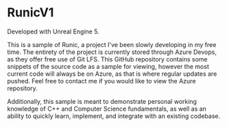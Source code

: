# RunicV1

Developed with Unreal Engine 5.


This is a sample of Runic, a project I've been slowly developing in my free time. The entirety of the project is currently stored through Azure Devops, as they offer free use of Git LFS. This GitHub repository contains some snippets of the source code as a sample for viewing, however the most current code will always be on Azure, as that is where regular updates are pushed. Feel free to contact me if you would like to view the Azure repository.

Additionally, this sample is meant to demonstrate personal working knowledge of C++ and Computer Science fundamentals, as well as an ability to quickly learn, implement, and integrate with an existing codebase.